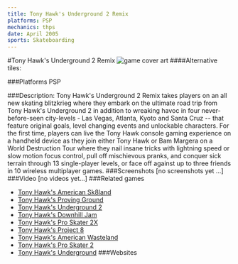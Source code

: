 ```yaml
---
title: Tony Hawk's Underground 2 Remix
platforms: PSP
mechanics: thps
date: April 2005
sports: Skateboarding
---
```

#Tony Hawk's Underground 2 Remix
![game cover art](//images.igdb.com/igdb/image/upload/t_cover_big/qocr7hwltlvqypoekbuo.jpg "Logo Title Text 1")
####Alternative tiles:

###Platforms
PSP

###Description:
Tony Hawk's Underground 2 Remix takes players on an all new skating blitzkrieg where they embark on the ultimate road trip from Tony Hawk's Underground 2 in addition to wreaking havoc in four never-before-seen city-levels - Las Vegas, Atlanta, Kyoto and Santa Cruz -- that feature original goals, level changing events and unlockable characters. For the first time, players can live the Tony Hawk console gaming experience on a handheld device as they join either Tony Hawk or Bam Margera on a World Destruction Tour where they nail insane tricks with lightning speed or slow motion focus control, pull off mischievous pranks, and conquer sick terrain through 13 single-player levels, or face off against up to three friends in 10 wireless multiplayer games.
###Screenshots
[no screenshots yet ...]
###Video
[no videos yet...]
###Related games
* [Tony Hawk's American Sk8land](/games/tony-hawk-s-american-sk8land-6643/)
* [Tony Hawk's Proving Ground](/games/tony-hawk-s-proving-ground-2700/)
* [Tony Hawk's Underground 2](/games/tony-hawk-s-underground-2-2699/)
* [Tony Hawk's Downhill Jam](/games/tony-hawk-s-downhill-jam-5231/)
* [Tony Hawk's Pro Skater 2X](/games/tony-hawks-pro-skater-2x-47325/)
* [Tony Hawk's Project 8](/games/tony-hawk-s-project-8-6204/)
* [Tony Hawk's American Wasteland](/games/tony-hawk-s-american-wasteland-7219/)
* [Tony Hawk's Pro Skater 2](/games/tony-hawk-s-pro-skater-2-913/)
* [Tony Hawk's Underground](/games/tony-hawk-s-underground-2698/)
###Websites

